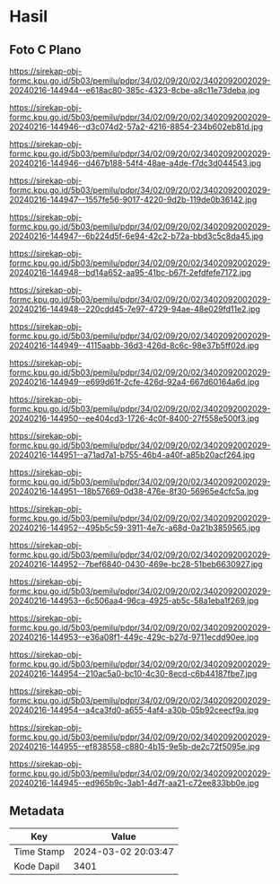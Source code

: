 # Hasil

## Foto C Plano

https://sirekap-obj-formc.kpu.go.id/5b03/pemilu/pdpr/34/02/09/20/02/3402092002029-20240216-144944--e618ac80-385c-4323-8cbe-a8c11e73deba.jpg

https://sirekap-obj-formc.kpu.go.id/5b03/pemilu/pdpr/34/02/09/20/02/3402092002029-20240216-144946--d3c074d2-57a2-4216-8854-234b602eb81d.jpg

https://sirekap-obj-formc.kpu.go.id/5b03/pemilu/pdpr/34/02/09/20/02/3402092002029-20240216-144946--d467b188-54f4-48ae-a4de-f7dc3d044543.jpg

https://sirekap-obj-formc.kpu.go.id/5b03/pemilu/pdpr/34/02/09/20/02/3402092002029-20240216-144947--1557fe56-9017-4220-9d2b-119de0b36142.jpg

https://sirekap-obj-formc.kpu.go.id/5b03/pemilu/pdpr/34/02/09/20/02/3402092002029-20240216-144947--6b224d5f-6e94-42c2-b72a-bbd3c5c8da45.jpg

https://sirekap-obj-formc.kpu.go.id/5b03/pemilu/pdpr/34/02/09/20/02/3402092002029-20240216-144948--bd14a652-aa95-41bc-b67f-2efdfefe7172.jpg

https://sirekap-obj-formc.kpu.go.id/5b03/pemilu/pdpr/34/02/09/20/02/3402092002029-20240216-144948--220cdd45-7e97-4729-94ae-48e029fd11e2.jpg

https://sirekap-obj-formc.kpu.go.id/5b03/pemilu/pdpr/34/02/09/20/02/3402092002029-20240216-144949--4115aabb-36d3-426d-8c6c-98e37b5ff02d.jpg

https://sirekap-obj-formc.kpu.go.id/5b03/pemilu/pdpr/34/02/09/20/02/3402092002029-20240216-144949--e699d61f-2cfe-426d-92a4-667d60164a6d.jpg

https://sirekap-obj-formc.kpu.go.id/5b03/pemilu/pdpr/34/02/09/20/02/3402092002029-20240216-144950--ee404cd3-1726-4c0f-8400-27f558e500f3.jpg

https://sirekap-obj-formc.kpu.go.id/5b03/pemilu/pdpr/34/02/09/20/02/3402092002029-20240216-144951--a71ad7a1-b755-46b4-a40f-a85b20acf264.jpg

https://sirekap-obj-formc.kpu.go.id/5b03/pemilu/pdpr/34/02/09/20/02/3402092002029-20240216-144951--18b57669-0d38-476e-8f30-56965e4cfc5a.jpg

https://sirekap-obj-formc.kpu.go.id/5b03/pemilu/pdpr/34/02/09/20/02/3402092002029-20240216-144952--495b5c59-3911-4e7c-a68d-0a21b3859565.jpg

https://sirekap-obj-formc.kpu.go.id/5b03/pemilu/pdpr/34/02/09/20/02/3402092002029-20240216-144952--7bef6840-0430-469e-bc28-51beb6630927.jpg

https://sirekap-obj-formc.kpu.go.id/5b03/pemilu/pdpr/34/02/09/20/02/3402092002029-20240216-144953--6c506aa4-96ca-4925-ab5c-58a1eba1f269.jpg

https://sirekap-obj-formc.kpu.go.id/5b03/pemilu/pdpr/34/02/09/20/02/3402092002029-20240216-144953--e36a08f1-449c-429c-b27d-9711ecdd90ee.jpg

https://sirekap-obj-formc.kpu.go.id/5b03/pemilu/pdpr/34/02/09/20/02/3402092002029-20240216-144954--210ac5a0-bc10-4c30-8ecd-c6b44187fbe7.jpg

https://sirekap-obj-formc.kpu.go.id/5b03/pemilu/pdpr/34/02/09/20/02/3402092002029-20240216-144954--a4ca3fd0-a655-4af4-a30b-05b92ceecf9a.jpg

https://sirekap-obj-formc.kpu.go.id/5b03/pemilu/pdpr/34/02/09/20/02/3402092002029-20240216-144955--ef838558-c880-4b15-9e5b-de2c72f5095e.jpg

https://sirekap-obj-formc.kpu.go.id/5b03/pemilu/pdpr/34/02/09/20/02/3402092002029-20240216-144945--ed965b9c-3ab1-4d7f-aa21-c72ee833bb0e.jpg


## Metadata

| Key        | Value               |
| ---------- | ------------------- |
| Time Stamp | 2024-03-02 20:03:47 |
| Kode Dapil | 3401                |



